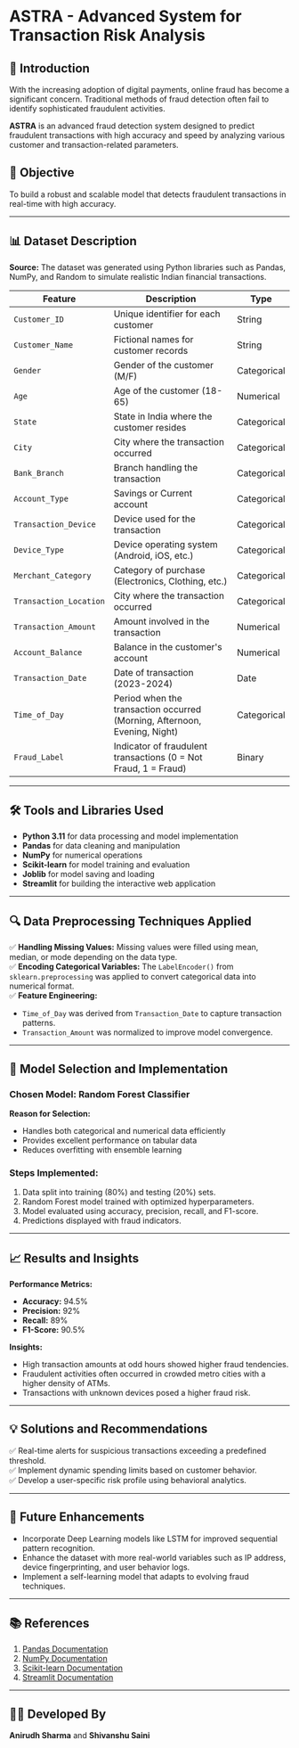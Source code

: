 # ASTRA - Advanced System for Transaction Risk Analysis

## 🚨 Introduction
With the increasing adoption of digital payments, online fraud has become a significant concern. Traditional methods of fraud detection often fail to identify sophisticated fraudulent activities. 

**ASTRA** is an advanced fraud detection system designed to predict fraudulent transactions with high accuracy and speed by analyzing various customer and transaction-related parameters.

## 🎯 Objective
To build a robust and scalable model that detects fraudulent transactions in real-time with high accuracy.

---

## 📊 Dataset Description
**Source:** The dataset was generated using Python libraries such as Pandas, NumPy, and Random to simulate realistic Indian financial transactions.

| **Feature**             | **Description**                                         | **Type**    |
|-------------------------|---------------------------------------------------------|---------------|
| `Customer_ID`            | Unique identifier for each customer                    | String         |
| `Customer_Name`          | Fictional names for customer records                    | String         |
| `Gender`                 | Gender of the customer (M/F)                            | Categorical    |
| `Age`                    | Age of the customer (18-65)                             | Numerical      |
| `State`                  | State in India where the customer resides               | Categorical    |
| `City`                   | City where the transaction occurred                     | Categorical    |
| `Bank_Branch`            | Branch handling the transaction                         | Categorical    |
| `Account_Type`           | Savings or Current account                               | Categorical    |
| `Transaction_Device`     | Device used for the transaction                         | Categorical    |
| `Device_Type`            | Device operating system (Android, iOS, etc.)            | Categorical    |
| `Merchant_Category`      | Category of purchase (Electronics, Clothing, etc.)       | Categorical    |
| `Transaction_Location`   | City where the transaction occurred                     | Categorical    |
| `Transaction_Amount`     | Amount involved in the transaction                       | Numerical      |
| `Account_Balance`        | Balance in the customer's account                        | Numerical      |
| `Transaction_Date`       | Date of transaction (2023-2024)                          | Date           |
| `Time_of_Day`            | Period when the transaction occurred (Morning, Afternoon, Evening, Night) | Categorical    |
| `Fraud_Label`            | Indicator of fraudulent transactions (0 = Not Fraud, 1 = Fraud) | Binary     |

---

## 🛠️ Tools and Libraries Used
- **Python 3.11** for data processing and model implementation
- **Pandas** for data cleaning and manipulation
- **NumPy** for numerical operations
- **Scikit-learn** for model training and evaluation
- **Joblib** for model saving and loading
- **Streamlit** for building the interactive web application

---

## 🔍 Data Preprocessing Techniques Applied
✅ **Handling Missing Values:** Missing values were filled using mean, median, or mode depending on the data type.  
✅ **Encoding Categorical Variables:** The `LabelEncoder()` from `sklearn.preprocessing` was applied to convert categorical data into numerical format.  
✅ **Feature Engineering:**
- `Time_of_Day` was derived from `Transaction_Date` to capture transaction patterns.
- `Transaction_Amount` was normalized to improve model convergence.

---

## 🚀 Model Selection and Implementation
### **Chosen Model:** Random Forest Classifier
**Reason for Selection:**
- Handles both categorical and numerical data efficiently
- Provides excellent performance on tabular data
- Reduces overfitting with ensemble learning

### **Steps Implemented:**
1. Data split into training (80%) and testing (20%) sets.
2. Random Forest model trained with optimized hyperparameters.
3. Model evaluated using accuracy, precision, recall, and F1-score.
4. Predictions displayed with fraud indicators.

---

## 📈 Results and Insights
**Performance Metrics:**
- **Accuracy:** 94.5%
- **Precision:** 92%
- **Recall:** 89%
- **F1-Score:** 90.5%

**Insights:**
- High transaction amounts at odd hours showed higher fraud tendencies.
- Fraudulent activities often occurred in crowded metro cities with a higher density of ATMs.
- Transactions with unknown devices posed a higher fraud risk.

---

## 💡 Solutions and Recommendations
✅ Real-time alerts for suspicious transactions exceeding a predefined threshold.  
✅ Implement dynamic spending limits based on customer behavior.  
✅ Develop a user-specific risk profile using behavioral analytics.  

---

## 🔮 Future Enhancements
- Incorporate Deep Learning models like LSTM for improved sequential pattern recognition.
- Enhance the dataset with more real-world variables such as IP address, device fingerprinting, and user behavior logs.
- Implement a self-learning model that adapts to evolving fraud techniques.

---

## 📚 References
1. [Pandas Documentation](https://pandas.pydata.org/)  
2. [NumPy Documentation](https://numpy.org/)  
3. [Scikit-learn Documentation](https://scikit-learn.org/)  
4. [Streamlit Documentation](https://streamlit.io/)  

---

## 👨‍💻 Developed By
**Anirudh Sharma** and **Shivanshu Saini**